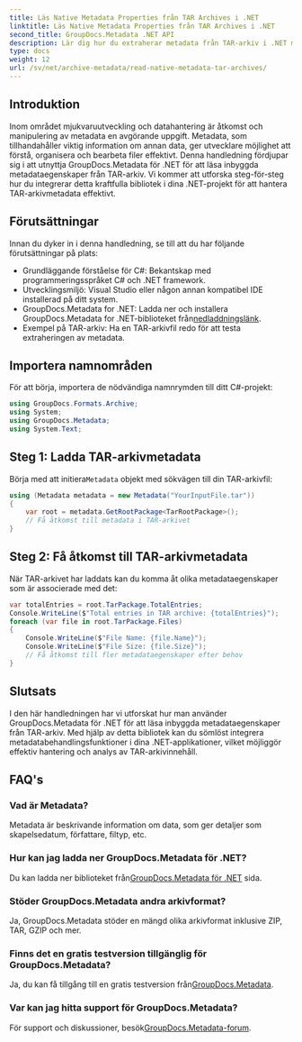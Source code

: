 ```yaml
---
title: Läs Native Metadata Properties från TAR Archives i .NET
linktitle: Läs Native Metadata Properties från TAR Archives i .NET
second_title: GroupDocs.Metadata .NET API
description: Lär dig hur du extraherar metadata från TAR-arkiv i .NET med hjälp av GroupDocs.Metadata. Denna handledning guidar dig genom processen steg för steg.
type: docs
weight: 12
url: /sv/net/archive-metadata/read-native-metadata-tar-archives/
---
```

## Introduktion
Inom området mjukvaruutveckling och datahantering är åtkomst och manipulering av metadata en avgörande uppgift. Metadata, som tillhandahåller viktig information om annan data, ger utvecklare möjlighet att förstå, organisera och bearbeta filer effektivt. Denna handledning fördjupar sig i att utnyttja GroupDocs.Metadata för .NET för att läsa inbyggda metadataegenskaper från TAR-arkiv. Vi kommer att utforska steg-för-steg hur du integrerar detta kraftfulla bibliotek i dina .NET-projekt för att hantera TAR-arkivmetadata effektivt.
## Förutsättningar
Innan du dyker in i denna handledning, se till att du har följande förutsättningar på plats:
- Grundläggande förståelse för C#: Bekantskap med programmeringsspråket C# och .NET framework.
- Utvecklingsmiljö: Visual Studio eller någon annan kompatibel IDE installerad på ditt system.
-  GroupDocs.Metadata for .NET: Ladda ner och installera GroupDocs.Metadata for .NET-biblioteket från[nedladdningslänk](https://releases.groupdocs.com/metadata/net/).
- Exempel på TAR-arkiv: Ha en TAR-arkivfil redo för att testa extraheringen av metadata.

## Importera namnområden
För att börja, importera de nödvändiga namnrymden till ditt C#-projekt:
```csharp
using GroupDocs.Formats.Archive;
using System;
using GroupDocs.Metadata;
using System.Text;
```
## Steg 1: Ladda TAR-arkivmetadata
 Börja med att initiera`Metadata` objekt med sökvägen till din TAR-arkivfil:
```csharp
using (Metadata metadata = new Metadata("YourInputFile.tar"))
{
    var root = metadata.GetRootPackage<TarRootPackage>();
    // Få åtkomst till metadata i TAR-arkivet
}
```
## Steg 2: Få åtkomst till TAR-arkivmetadata
När TAR-arkivet har laddats kan du komma åt olika metadataegenskaper som är associerade med det:
```csharp
var totalEntries = root.TarPackage.TotalEntries;
Console.WriteLine($"Total entries in TAR archive: {totalEntries}");
foreach (var file in root.TarPackage.Files)
{
    Console.WriteLine($"File Name: {file.Name}");
    Console.WriteLine($"File Size: {file.Size}");
    // Få åtkomst till fler metadataegenskaper efter behov
}
```

## Slutsats
I den här handledningen har vi utforskat hur man använder GroupDocs.Metadata för .NET för att läsa inbyggda metadataegenskaper från TAR-arkiv. Med hjälp av detta bibliotek kan du sömlöst integrera metadatabehandlingsfunktioner i dina .NET-applikationer, vilket möjliggör effektiv hantering och analys av TAR-arkivinnehåll.

## FAQ's
### Vad är Metadata?
Metadata är beskrivande information om data, som ger detaljer som skapelsedatum, författare, filtyp, etc.
### Hur kan jag ladda ner GroupDocs.Metadata för .NET?
 Du kan ladda ner biblioteket från[GroupDocs.Metadata för .NET](https://releases.groupdocs.com/metadata/net/) sida.
### Stöder GroupDocs.Metadata andra arkivformat?
Ja, GroupDocs.Metadata stöder en mängd olika arkivformat inklusive ZIP, TAR, GZIP och mer.
### Finns det en gratis testversion tillgänglig för GroupDocs.Metadata?
 Ja, du kan få tillgång till en gratis testversion från[GroupDocs.Metadata](https://releases.groupdocs.com/).
### Var kan jag hitta support för GroupDocs.Metadata?
 För support och diskussioner, besök[GroupDocs.Metadata-forum](https://forum.groupdocs.com/c/metadata/14).